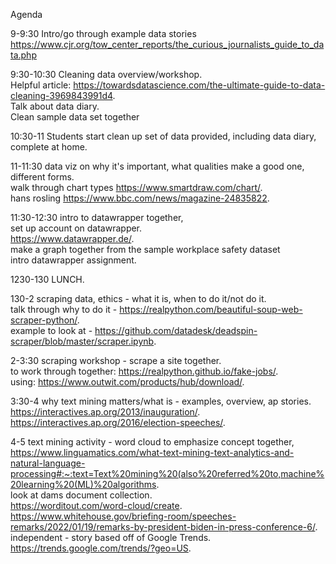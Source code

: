 Agenda

9-9:30 Intro/go through example data stories  
https://www.cjr.org/tow_center_reports/the_curious_journalists_guide_to_data.php   
   
9:30-10:30 Cleaning data overview/workshop.    
Helpful article: https://towardsdatascience.com/the-ultimate-guide-to-data-cleaning-3969843991d4.   
Talk about data diary.  
Clean sample data set together

10:30-11 Students start clean up set of data provided, including data diary, complete at home.    
     
11-11:30 data viz on why it's important, what qualities make a good one, different forms.   
walk through chart types https://www.smartdraw.com/chart/.   
hans rosling https://www.bbc.com/news/magazine-24835822. 
   
11:30-12:30 intro to datawrapper together,  
set up account on datawrapper.  
https://www.datawrapper.de/.   
make a graph together from the sample workplace safety dataset   
intro datawrapper assignment.    
   
1230-130 LUNCH.    
   
130-2 scraping data, ethics - what it is, when to do it/not do it.    
talk through why to do it - https://realpython.com/beautiful-soup-web-scraper-python/.  
example to look at - https://github.com/datadesk/deadspin-scraper/blob/master/scraper.ipynb. 
   
2-3:30 scraping workshop - scrape a site together.    
to work through together: https://realpython.github.io/fake-jobs/.  
using: https://www.outwit.com/products/hub/download/.    
   
3:30-4 why text mining matters/what is - examples, overview, ap stories.    
https://interactives.ap.org/2013/inauguration/.    
https://interactives.ap.org/2016/election-speeches/.   
    
4-5 text mining activity - word cloud to emphasize concept together, 
https://www.linguamatics.com/what-text-mining-text-analytics-and-natural-language-processing#:~:text=Text%20mining%20(also%20referred%20to,machine%20learning%20(ML)%20algorithms.  
look at dams document collection.   
https://worditout.com/word-cloud/create.   
https://www.whitehouse.gov/briefing-room/speeches-remarks/2022/01/19/remarks-by-president-biden-in-press-conference-6/.  
independent - story based off of Google Trends.  
https://trends.google.com/trends/?geo=US.   
